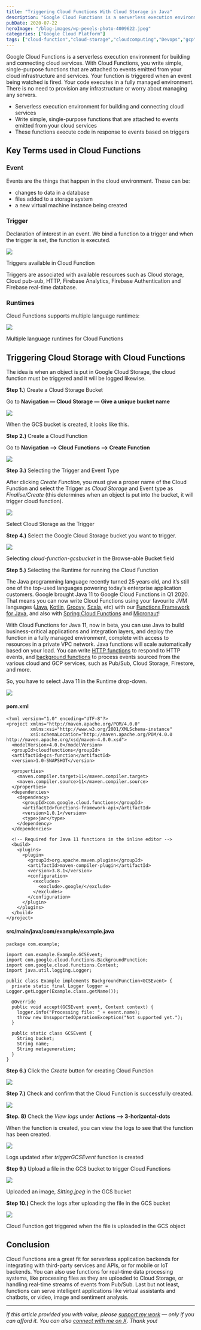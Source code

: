 ```yaml
---
title: "Triggering Cloud Functions With Cloud Storage in Java"
description: "Google Cloud Functions is a serverless execution environment for building and connecting cloud services. With Cloud Functions, you write simple, single-purpose functions that are attached to events emitted from your cloud infrastructure and services. Your function is triggered when an event being watched is fired. Your code executes in a fully managed environment. There is [&hellip;]"
pubDate: 2020-07-22
heroImage: "/blog-images/wp-pexels-photo-4009622.jpeg"
categories: ["Google Cloud Platform"]
tags: ["cloud-function","cloud-storage","cloudcomputing","Devops","gcp","Google Cloud Platform","thedeveloperstory"]
---
```


Google Cloud Functions is a serverless execution environment for building and connecting cloud services. With Cloud Functions, you write simple, single-purpose functions that are attached to events emitted from your cloud infrastructure and services. Your function is triggered when an event being watched is fired. Your code executes in a fully managed environment. There is no need to provision any infrastructure or worry about managing any servers.

*   Serverless execution environment for building and connecting cloud services
*   Write simple, single-purpose functions that are attached to events emitted from your cloud services
*   These functions execute code in response to events based on triggers

## Key Terms used in Cloud Functions

### Event

Events are the things that happen in the cloud environment. These can be:

*   changes to data in a database
*   files added to a storage system
*   a new virtual machine instance being created

### Trigger

Declaration of interest in an event. We bind a function to a trigger and when the trigger is set, the function is executed.

![](https://thedeveloperstory.com/wp-content/uploads/2021/07/triggers.jpg)

Triggers available in Cloud Function

Triggers are associated with available resources such as Cloud storage, Cloud pub-sub, HTTP, Firebase Analytics, Firebase Authentication and Firebase real-time database.

### Runtimes

Cloud Functions supports multiple language runtimes:

![](https://thedeveloperstory.com/wp-content/uploads/2021/07/gcf-runtimes.png)

Multiple language runtimes for Cloud Functions

## Triggering Cloud Storage with Cloud Functions

The idea is when an object is put in Google Cloud Storage, the cloud function must be triggered and it will be logged likewise.

**Step 1.**) Create a Cloud Storage Bucket

Go to **Navigation — Cloud Storage** **—** **Give a unique bucket name**

![](https://thedeveloperstory.com/wp-content/uploads/2021/07/gcs-1024x364.png)

When the GCS bucket is created, it looks like this.  

**Step 2.)** Create a Cloud Function

Go to **Navigation —> Cloud Functions —> Create Function**

![](https://thedeveloperstory.com/wp-content/uploads/2021/07/google-cloud-functions.png)

**Step 3.)** Selecting the Trigger and Event Type

After clicking _Create Function_, you must give a proper name of the Cloud Function and select the Trigger as _Cloud Storage_ and Event type as _Finalise/Create_ (this determines when an object is put into the bucket, it will trigger cloud function).

![](https://thedeveloperstory.com/wp-content/uploads/2021/07/gcf-trigger.png)

Select Cloud Storage as the Trigger

**Step 4.)** Select the Google Cloud Storage bucket you want to trigger.

![](https://thedeveloperstory.com/wp-content/uploads/2021/07/select-gcs-bucket-1024x469.png)

Selecting _cloud-function-gcsbucket_ in the Browse-able Bucket field  

**Step 5.)** Selecting the Runtime for running the Cloud Function

The Java programming language recently turned 25 years old, and it’s still one of the top-used languages powering today’s enterprise application customers. Google brought Java 11 to Google Cloud Functions in Q1 2020. That means you can now write Cloud Functions using your favourite JVM languages ([Java](https://github.com/GoogleCloudPlatform/java-docs-samples/tree/master/functions/helloworld/helloworld), [Kotlin](https://github.com/GoogleCloudPlatform/java-docs-samples/tree/master/functions/helloworld/kotlin-helloworld), [Groovy](https://github.com/GoogleCloudPlatform/java-docs-samples/tree/master/functions/helloworld/groovy-helloworld), [Scala](https://github.com/GoogleCloudPlatform/java-docs-samples/tree/master/functions/helloworld/scala-helloworld), etc) with our [Functions Framework for Java](https://github.com/GoogleCloudPlatform/functions-framework-java), and also with [Spring Cloud Functions](https://cloud.spring.io/spring-cloud-static/spring-cloud-function/3.0.6.RELEASE/reference/html/gcp.html) and [Micronaut](https://micronaut-projects.github.io/micronaut-gcp/2.0.x/guide/#simpleFunctions)!

With Cloud Functions for Java 11, now in beta, you can use Java to build business-critical applications and integration layers, and deploy the function in a fully managed environment, complete with access to resources in a private VPC network. Java functions will scale automatically based on your load. You can write [HTTP functions](https://cloud.google.com/functions/docs/writing/http) to respond to HTTP events, and [background functions](https://cloud.google.com/functions/docs/writing/background) to process events sourced from the various cloud and GCP services, such as Pub/Sub, Cloud Storage, Firestore, and more.

So, you have to select Java 11 in the Runtime drop-down.

![](https://thedeveloperstory.com/wp-content/uploads/2021/07/source-code.png)

#### pom.xml

```
<?xml version="1.0" encoding="UTF-8"?>
<project xmlns="http://maven.apache.org/POM/4.0.0"
         xmlns:xsi="http://www.w3.org/2001/XMLSchema-instance"
         xsi:schemaLocation="http://maven.apache.org/POM/4.0.0 http://maven.apache.org/xsd/maven-4.0.0.xsd">
  <modelVersion>4.0.0</modelVersion>
  <groupId>cloudfunctions</groupId>
  <artifactId>gcs-function</artifactId>
  <version>1.0-SNAPSHOT</version>

  <properties>
    <maven.compiler.target>11</maven.compiler.target>
    <maven.compiler.source>11</maven.compiler.source>
  </properties>
  <dependencies>
    <dependency>
      <groupId>com.google.cloud.functions</groupId>
      <artifactId>functions-framework-api</artifactId>
      <version>1.0.1</version>
      <type>jar</type>
    </dependency>
  </dependencies>

  <!-- Required for Java 11 functions in the inline editor -->
  <build>
    <plugins>
      <plugin>
        <groupId>org.apache.maven.plugins</groupId>
        <artifactId>maven-compiler-plugin</artifactId>
        <version>3.8.1</version>
        <configuration>
          <excludes>
            <exclude>.google/</exclude>
          </excludes>
        </configuration>
      </plugin>
    </plugins>
  </build>
</project>

```

#### src/main/java/com/example/example.java

```
package com.example;

import com.example.Example.GCSEvent;
import com.google.cloud.functions.BackgroundFunction;
import com.google.cloud.functions.Context;
import java.util.logging.Logger;

public class Example implements BackgroundFunction<GCSEvent> {
  private static final Logger logger = Logger.getLogger(Example.class.getName());

  @Override
  public void accept(GCSEvent event, Context context) {
    logger.info("Processing file: " + event.name);
    throw new UnsupportedOperationException("Not supported yet.");
  }

  public static class GCSEvent {
    String bucket;
    String name;
    String metageneration;
  }
}

```

**Step 6.)** Click the _Create_ button for creating Cloud Function

![](https://thedeveloperstory.com/wp-content/uploads/2021/07/create-function.png)

**Step 7.)** Check and confirm that the Cloud Function is successfully created.

![](https://thedeveloperstory.com/wp-content/uploads/2021/07/function-created-1024x210.png)

**Step. 8)** Check the _View logs_ under **Actions —> 3-horizontal-dots**

When the function is created, you can view the logs to see that the function has been created.

![](https://thedeveloperstory.com/wp-content/uploads/2021/07/logs-after-function-creation-1024x426.png)

Logs updated after _triggerGCSEvent_ function is created  

**Step 9.)** Upload a file in the GCS bucket to trigger Cloud Functions

![](https://thedeveloperstory.com/wp-content/uploads/2021/07/uploaded-file-in-gcs-bucket-1024x482.png)

Uploaded an image, _Sitting.jpeg_ in the GCS bucket

**Step 10.)** Check the logs after uploading the file in the GCS bucket

![](https://thedeveloperstory.com/wp-content/uploads/2021/07/function-triggered-1024x338.png)

Cloud Function got triggered when the file is uploaded in the GCS object  

## Conclusion

Cloud Functions are a great fit for serverless application backends for integrating with third-party services and APIs, or for mobile or IoT backends. You can also use functions for real-time data processing systems, like processing files as they are uploaded to Cloud Storage, or handling real-time streams of events from Pub/Sub. Last but not least, functions can serve intelligent applications like virtual assistants and chatbots, or video, image and sentiment analysis.

* * *

_If this article provided you with value, please [support my work](https://buymeacoffee.com/viveknaskar) — only if you can afford it. You can also [connect with me on X](https://x.com/vivek_naskar). Thank you!_